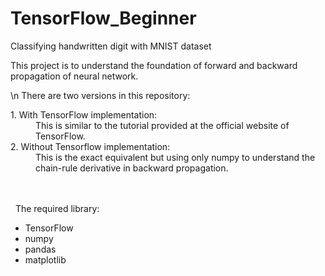 # TensorFlow_Beginner
Classifying handwritten digit with MNIST dataset

This project is to understand the foundation of forward and backward propagation of neural network.

\n
There are two versions in this repository:

<dl>
  <dt> 1. With TensorFlow implementation:</dt>
  <dd> This is similar to the tutorial provided at the official website of TensorFlow.</dd>
  
   <dt> 2. Without Tensorflow implementation:</dt>
  <dd> This is the exact equivalent but using only numpy to understand the chain-rule derivative in backward propagation.</dd>
</dl>

<br> &nbsp;
<br> &nbsp;
The required library:
* TensorFlow
* numpy
* pandas
* matplotlib

